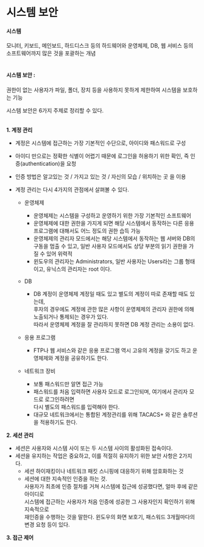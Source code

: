 # 시스템 보안

#### 시스템

모니터, 키보드, 메인보드, 하드디스크 등의 하드웨어와 운영체제, DB, 웹 서비스 등의 소프트웨어까지 많은 것을 포괄하는 개념<br/><br/>

#### 시스템 보안 :

권한이 없는 사용자가 파일, 폴더, 장치 등을 사용하지 못하게 제한하여 시스템을 보호하는 기능

시스템 보안은 6가지 주제로 정리할 수 있다.<br/><br/>

  
**1. 계정 관리**

* 계정은 시스템에 접근하는 가장 기본적인 수단으로, 아이디와 패스워드로 구성
* 아이디 만으로는 정확한 식별이 어렵기 때문에 로그인을 허용하기 위한 확인, 즉 인증(authentication)을 요청
* 인증 방법은 알고있는 것 / 가지고 있는 것 / 자신의 모습 / 위치하는 곳 을 이용
* 계정 관리는 다시 4가지의 관점에서 살펴볼 수 있다. 
  
  * 운영체제
    * 운영체제는 시스템을 구성하고 운영하기 위한 가장 기본적인 소프트웨어
    * 운영체제에 대한 권한을 가지게 되면 해당 시스템에서 동작하는 다른 응용 프로그램에 대해서도 어느 정도의 권한 습득 가능
    * 운영체제의 관리자 모드에서는 해당 시스템에서 동작하는 웹 서버와 DB의 구동을 멈출 수 있고, 일반 사용자 모드에서도 
      상당 부분의 읽기 권한을 가질 수 있어 위력적
    * 윈도우의 관리자는 Administrators, 일반 사용자는 Users라는 그룹 형태이고, 유닉스의 관리자는 root 이다.
  
  * DB
    * DB 계정이 운영체제 계정일 때도 있고 별도의 계정이 따로 존재할 때도 있는데,   
      후자의 경우에도 계정에 관한 많은 사항이 운영체제의 관리자 권한에 의해 노출되거나 통제되는 경우가 있다.   
      따라서 운영체제 계정을 잘 관리하지 못하면 DB 계정 관리는 소용이 없다.
  
  * 응용 프로그램
    * FTP나 웹 서비스와 같은 응용 프로그램 역시 고유의 계정을 갖기도 하고 운영체제와 계정을 공유하기도 한다.
  
  * 네트워크 장비
    * 보통 패스워드만 알면 접근 가능
    * 패스워드를 처음 입력하면 사용자 모드로 로그인되며, 여기에서 관리자 모드로 로그인하려면   
      다시 별도의 패스워드를 입력해야 한다.
    * 대규모 네트워크에서는 통합된 계정관리를 위해 TACACS+ 와 같은 솔루션을 적용하기도 한다.
    
  
**2. 세션 관리**

* 세션은 사용자와 시스템 사이 또는 두 시스템 사이의 활성화된 접속이다.
* 세션을 유지하는 작업은 중요하고, 이를 적절히 유지하기 위한 보안 사항은 2가지다.
  * 세션 하이재킹이나 네트워크 패킷 스니핑에 대응하기 위해 암호화하는 것
  * 세션에 대한 지속적인 인증을 하는 것.  
     사용자가 최초에 인증 절차를 거쳐 시스템에 접근에 성공했다면, 얼마 후에 같은 아이디로  
     시스템에 접근하는 사용자가 처음 인증에 성공한 그 사용자인지 확인하기 위해 지속적으로  
     재인증을 수행하는 것을 말한다. 윈도우의 화면 보호기, 패스워드 3개월마다의 변경 요청 등이 있다.
     
**3. 접근 제어**
